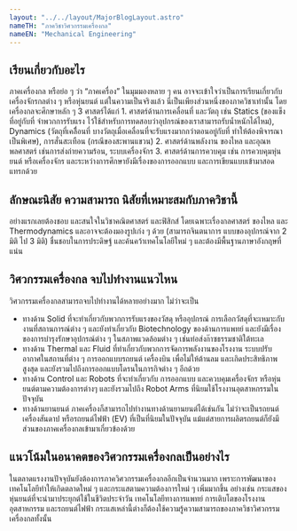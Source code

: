 ```yaml
---
layout: "../../layout/MajorBlogLayout.astro"
nameTH: "ภาควิชาวิศวกรรมเครื่องกล"
nameEN: "Mechanical Engineering"
---
```



## เรียนเกี่ยวกับอะไร
ภาคเครื่องกล หรือย่อ ๆ ว่า “ภาคเครื่อง” ในมุมมองหลาย ๆ คน อาจจะเข้าใจว่าเป็นการเรียนเกี่ยวกับเครื่องจักรกลต่าง ๆ หรือหุ่นยนต์ แต่ในความเป็นจริงแล้ว นี่เป็นเพียงส่วนหนึ่งของภาควิชาเท่านั้น โดยเครื่องกลจะศึกษาหลัก ๆ 3 ศาสตร์ได้แก่ 1. ศาสตร์ด้านการเคลื่อนที่ และวัตถุ เช่น Statics (ของแข็งที่อยู่กับที่ จำพวกการรับแรง ไว้ใช้สำหรับการทดสอบว่าอุปกรณ์ของเราสามารถรับน้ำหนักได้ไหม), Dynamics (วัตถุที่เคลื่ิอนที่ บางวัตถุเมื่อเคลื่อนที่จะรับแรงมากกว่าตอนอยู่กับที่ ทำให้ต้องพิจารณาเป็นพิเศษ), การสั่นสะเทือน (กรณีของสะพานแขวน) 2. ศาสตร์ด้านพลังงาน ของไหล และอุณหพลศาสตร์ เช่นการส่งถ่ายความร้อน, ระบบเครื่องจักร 3. ศาสตร์ด้านการควบคุม เช่น การควบคุมหุ่นยนต์ หรือเครื่องจักร และระหว่างการศึกษายังมีเรื่องของการออกแบบ และการเขียนแบบเข้ามาสอดแทรกด้วย


## ลักษณะนิสัย ความสามารถ นิสัยที่เหมาะสมกับภาควิชานี้
อย่างแรกเลยต้องชอบ และสนใจในวิชาคณิตศาสตร์ และฟิสิกส์ โดยเฉพาะเรื่องกลศาสตร์ ของไหล และ Thermodynamics และอาจจะต้องมองรูปเก่ง ๆ ด้วย (สามารถจินตนาการ แบบของอุปกรณ์จาก 2 มิติ ไป 3 มิติ) ชื่นชอบในการประดิษฐ์ และค้นคว้าเทคโนโลยีใหม่ ๆ และต้องมีพื้นฐานภาษาอังกฤษที่แน่น


## วิศวกรรมเครื่องกล จบไปทำงานแนวไหน
วิศวกรรมเครื่องกลสามารถจบไปทำงานได้หลายอย่างมาก ไม่ว่าจะเป็น
- ทางด้าน Solid ที่จะทำเกี่ยวกับพวกการรับแรงของวัสดุ หรืออุปกรณ์ การเลือกวัสดุที่จะเหมาะกับงานที่สถานการณ์ต่าง ๆ และยังทำเกี่ยวกับ Biotechnology ของด้านการแพทย์ และยังมีเรื่องของการบำรุงรักษาอุปกรณ์ต่าง ๆ ในสภาพแวดล้อมต่าง ๆ เช่นท่อส่งก๊าซธรรมชาติใต้ทะเล
- ทางด้าน Thermal และ Fluid ที่ทำเกี่ยวกับพวกการจัดการพลังงานของโรงงาน ระบบปรับอากาศในสถานที่ต่าง ๆ การออกแบบรถยนต์ เครื่องบิน เพื่อไม่ให้ต้านลม และเกิดประสิทธิภาพสูงสุด และยังรวมไปถึงการออกแบบโดรนในภารกิจต่าง ๆ อีกด้วย
- ทางด้าน Control และ Robots ที่จะทำเกี่ยวกับ การออกแบบ และควบคุมเครื่องจักร หรือหุ่นยนต์ตามความต้องการต่างๆ และยังรวมไปถึง Robot Arms ที่นิยมใช้โรงงานอุตสาหกรรมในปัจจุบัน
- ทางด้านยานยนต์ ภาคเครื่องก็สามารถไปทำงานทางด้านยานยนต์ได้เช่นกัน ไม่ว่าจะเป็นรถยนต์เครื่องสันดาป หรือรถยนต์ไฟฟ้า (EV) ที่เป็นที่นิยมในปัจจุบัน แม้แต่สายการผลิตรถยนต์ก็ยังมีส่วนของภาคเครื่องกลเข้ามาเกี่ยวข้องด้วย


## แนวโน้มในอนาคตของวิศวกรรมเครื่องกลเป็นอย่างไร
ในตลาดแรงงานปัจจุบันยังต้องการภาควิศวกรรมเครื่องกลอีกเป็นจำนวนมาก เพราะการพัฒนาของเทคโนโลยีทำให้เกิดตลาดใหม่ ๆ และกระแสตามความต้องการใหม่ ๆ เพิ่มมากขึ้น อย่างเช่น กระแสของหุ่นยนต์ที่จะนำมาประยุกต์ใช้ในชีวิตประจำวัน เทคโนโลยีทางการแพทย์ การเติบโตของโรงงานอุตสาหกรรม และรถยนต์ไฟฟ้า กระแสเหล่านี้ต่างก็ต้องใช้ความรู้ความสามารถของภาควิชาวิศวกรรมเครื่องกลทั้งนั้น